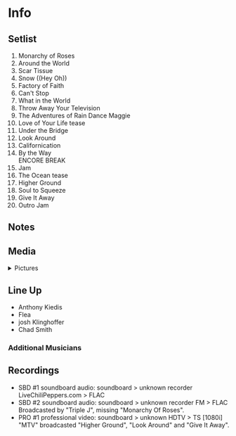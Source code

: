 # Info

## Setlist

1. Monarchy of Roses
2. Around the World
3. Scar Tissue
4. Snow ((Hey Oh))
5. Factory of Faith
6. Can't Stop
7. What in the World
8. Throw Away Your Television
9. The Adventures of Rain Dance Maggie
10. Love of Your Life tease
11. Under the Bridge
12. Look Around
13. Californication
14. By the Way
<br> ENCORE BREAK
15. Jam
16. The Ocean tease
17. Higher Ground
18. Soul to Squeeze
19. Give It Away
20. Outro Jam

## Notes

## Media 

<details>
  <summary>Pictures</summary>
  <!--<img alt="Setlist" title="Setlist" src="_.jpg" height="200" />-->
</details>

## Line Up

* Anthony Kiedis
* Flea
* josh Klinghoffer
* Chad Smith

### Additional Musicians

## Recordings

* SBD #1 soundboard audio: soundboard > unknown recorder LiveChiliPeppers.com > FLAC
* SBD #2 soundboard audio: soundboard > unknown recorder FM > FLAC Broadcasted by "Triple J", missing "Monarchy Of Roses".
* PRO #1 professional video: soundboard > unknown HDTV > TS [1080i] "MTV" broadcasted "Higher Ground", "Look Around" and "Give It Away".
